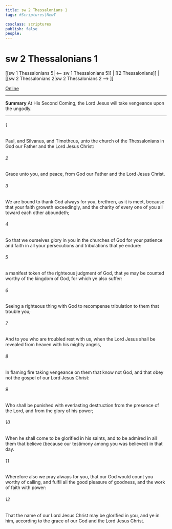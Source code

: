 ```yaml
---
title: sw 2 Thessalonians 1
tags: #Scriptures\NewT

cssclass: scriptures
publish: false
people:
---
```


# sw 2 Thessalonians 1
[[sw 1 Thessalonians 5| <-- sw 1 Thessalonians 5]] | [[2 Thessalonians]] | [[sw 2 Thessalonians 2|sw 2 Thessalonians 2 --> ]]

[Online](https://churchofjesuschrist.org/study/scriptures/nt/2-thes/1?lang=eng)

---
__Summary__
At His Second Coming, the Lord Jesus will take vengeance upon the ungodly.

---
###### 1 
Paul, and Silvanus, and Timotheus, unto the church of the Thessalonians in God our Father and the Lord Jesus Christ:

###### 2 
Grace unto you, and peace, from God our Father and the Lord Jesus Christ.

###### 3 
We are bound to thank God always for you, brethren, as it is meet, because that your faith groweth exceedingly, and the charity of every one of you all toward each other aboundeth;

###### 4 
So that we ourselves glory in you in the churches of God for your patience and faith in all your persecutions and tribulations that ye endure:

###### 5 
 a manifest token of the righteous judgment of God, that ye may be counted worthy of the kingdom of God, for which ye also suffer:

###### 6 
Seeing  a righteous thing with God to recompense tribulation to them that trouble you;

###### 7 
And to you who are troubled rest with us, when the Lord Jesus shall be revealed from heaven with his mighty angels,

###### 8 
In flaming fire taking vengeance on them that know not God, and that obey not the gospel of our Lord Jesus Christ:

###### 9 
Who shall be punished with everlasting destruction from the presence of the Lord, and from the glory of his power;

###### 10 
When he shall come to be glorified in his saints, and to be admired in all them that believe (because our testimony among you was believed) in that day.

###### 11 
Wherefore also we pray always for you, that our God would count you worthy of  calling, and fulfil all the good pleasure of  goodness, and the work of faith with power:

###### 12 
That the name of our Lord Jesus Christ may be glorified in you, and ye in him, according to the grace of our God and the Lord Jesus Christ.

